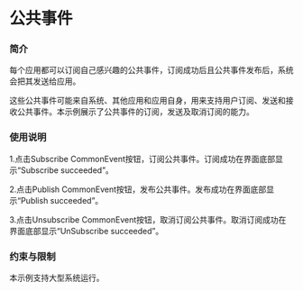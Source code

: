 # 公共事件<a name="ZH-CN_TOPIC_0000001080120000"></a>

### 简介

每个应用都可以订阅自己感兴趣的公共事件，订阅成功后且公共事件发布后，系统会把其发送给应用。

这些公共事件可能来自系统、其他应用和应用自身，用来支持用户订阅、发送和接收公共事件。本示例展示了公共事件的订阅，发送及取消订阅的能力。

### 使用说明

1.点击Subscribe CommonEvent按钮，订阅公共事件。订阅成功在界面底部显示“Subscribe succeeded”。

2.点击Publish CommonEvent按钮，发布公共事件。发布成功在界面底部显示“Publish succeeded”。

3.点击Unsubscribe CommonEvent按钮，取消订阅公共事件。取消订阅成功在界面底部显示“UnSubscribe succeeded”。

### 约束与限制

本示例支持大型系统运行。
